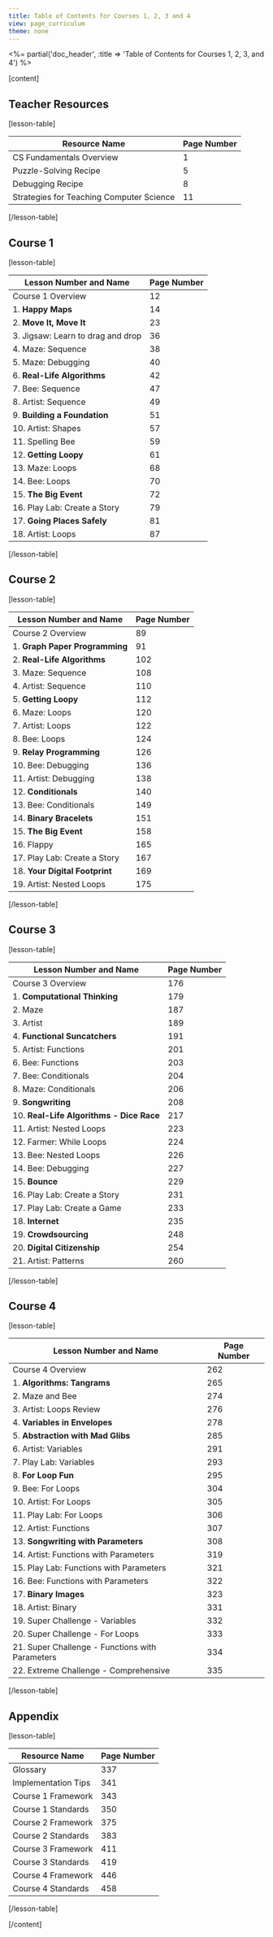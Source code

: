```yaml
---
title: Table of Contents for Courses 1, 2, 3 and 4
view: page_curriculum
theme: none
---
```


<%= partial('doc_header', :title => 'Table of Contents for Courses 1, 2, 3, and 4') %>


[content]

## Teacher Resources

[lesson-table]

| Resource Name | Page Number |
|---------------|-------------|
| CS Fundamentals Overview | 1 |
| Puzzle-Solving Recipe | 5 |
| Debugging Recipe | 8 |
| Strategies for Teaching Computer Science | 11 |

[/lesson-table]

## Course 1

[lesson-table]

| Lesson Number and Name | Page Number |
|------------------------|-------------|
|  Course 1 Overview | 12 |
|  1. **Happy Maps** | 14 |
|  2. **Move It, Move It** | 23 |
|  3. Jigsaw: Learn to drag and drop | 36 |
|  4. Maze: Sequence | 38 |
|  5. Maze: Debugging | 40 |
|  6. **Real-Life Algorithms** | 42 |
|  7. Bee: Sequence | 47 |
|  8. Artist: Sequence | 49 |
|  9. **Building a Foundation** | 51 |
| 10. Artist: Shapes | 57 |
| 11. Spelling Bee | 59 |
| 12. **Getting Loopy** | 61 |
| 13. Maze: Loops | 68 |
| 14. Bee: Loops | 70 |
| 15. **The Big Event** | 72 |
| 16. Play Lab: Create a Story | 79 |
| 17. **Going Places Safely** | 81 |
| 18. Artist: Loops | 87 |

[/lesson-table]

## Course 2

[lesson-table]

| Lesson Number and Name | Page Number |
|------------------------|-------------|
|  Course 2 Overview | 89 |
|  1. **Graph Paper Programming** | 91 |
|  2. **Real-Life Algorithms** | 102 |
|  3. Maze: Sequence | 108 |
|  4. Artist: Sequence | 110 |
|  5. **Getting Loopy** | 112 |
|  6. Maze: Loops | 120 |
|  7. Artist: Loops | 122 |
|  8. Bee: Loops | 124 |
|  9. **Relay Programming** | 126 |
| 10. Bee: Debugging | 136 |
| 11. Artist: Debugging | 138 |
| 12. **Conditionals** | 140 |
| 13. Bee: Conditionals | 149 |
| 14. **Binary Bracelets** | 151 |
| 15. **The Big Event** | 158 |
| 16. Flappy | 165 |
| 17. Play Lab: Create a Story | 167 |
| 18. **Your Digital Footprint** | 169 |
| 19. Artist: Nested Loops | 175 |

[/lesson-table]

## Course 3

[lesson-table]

| Lesson Number and Name | Page Number |
|------------------------|-------------|
|  Course 3 Overview | 176 |
|  1. **Computational Thinking** | 179 |
|  2. Maze | 187 |
|  3. Artist | 189 |
|  4. **Functional Suncatchers** | 191 |
|  5. Artist: Functions | 201 |
|  6. Bee: Functions | 203 |  
|  7. Bee: Conditionals | 204 |  
|  8. Maze: Conditionals | 206 |
|  9. **Songwriting** | 208 |  
| 10. **Real-Life Algorithms - Dice Race** | 217 |
| 11. Artist: Nested Loops | 223 |  
| 12. Farmer: While Loops | 224 |
| 13. Bee: Nested Loops | 226 |
| 14. Bee: Debugging | 227 |
| 15. **Bounce** | 229 |    
| 16. Play Lab: Create a Story | 231 |  
| 17. Play Lab: Create a Game | 233 |
| 18. **Internet** | 235 |   
| 19. **Crowdsourcing** | 248 |
| 20. **Digital Citizenship** | 254 |
| 21. Artist: Patterns | 260 |   

[/lesson-table]

## Course 4
[lesson-table]

| Lesson Number and Name | Page Number |
|------------------------|-------------|
|  Course 4 Overview | 262 |
| 1. **Algorithms: Tangrams** | 265 |                                         
| 2. Maze and Bee | 274 |
| 3. Artist: Loops Review | 276 |                                                                                                                                                          
| 4. **Variables in Envelopes** | 278 |
| 5. **Abstraction with Mad Glibs** | 285 |                         
| 6. Artist: Variables | 291 |
| 7. Play Lab: Variables | 293   |
| 8. **For Loop Fun** | 295 |
| 9. Bee: For Loops | 304|
| 10. Artist: For Loops| 305 |
| 11. Play Lab: For Loops | 306 |
| 12. Artist: Functions | 307 |
| 13. **Songwriting with Parameters** | 308 |
| 14. Artist: Functions with Parameters | 319 |
| 15. Play Lab: Functions with Parameters | 321 |
| 16. Bee: Functions with Parameters | 322 |
| 17. **Binary Images** | 323 |
| 18. Artist: Binary | 331 |
| 19. Super Challenge - Variables | 332 |
| 20. Super Challenge - For Loops | 333 |
| 21. Super Challenge - Functions with Parameters | 334 |
| 22. Extreme Challenge - Comprehensive | 335|    


[/lesson-table]


## Appendix

[lesson-table]

| Resource Name | Page Number |
|---------------|-------------|
|  Glossary | 337 |
|  Implementation Tips | 341 |
|  Course	1	Framework | 343 |
|  Course	1	Standards | 350 |
|  Course	2	Framework | 375 |
|  Course	2	Standards | 383 |
|  Course	3	Framework | 411 |
|  Course	3	Standards | 419 |
|  Course	4	Framework | 446 |
|  Course	4	Standards | 458 |

[/lesson-table]

[/content]


<link rel="stylesheet" type="text/css" href="../morestyle.css"/>
